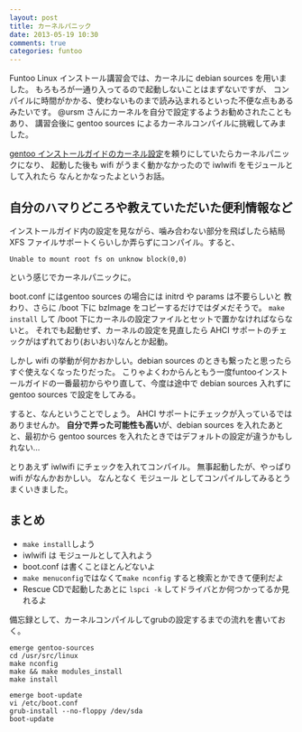 ```yaml
---
layout: post
title: カーネルパニック
date: 2013-05-19 10:30
comments: true
categories: funtoo
---
```


Funtoo Linux インストール講習会では、カーネルに debian sources を用いました。
もろもろが一通り入ってるので起動しないことはまずないですが、
コンパイルに時間がかかる、使わないものまで読み込まれるといった不便な点もあるみたいです。
@ursm さんにカーネルを自分で設定するようお勧めされたこともあり、
講習会後に gentoo sources によるカーネルコンパイルに挑戦してみました。

[gentoo インストールガイドのカーネル設定](http://www.gentoo.org/doc/en/handbook/handbook-x86.xml?part=1&chap=7)を頼りにしていたらカーネルパニックになり、
起動した後も wifi がうまく動かなかったので iwlwifi をモジュールとして入れたら
なんとかなったよというお話。

## 自分のハマりどころや教えていただいた便利情報など

インストールガイド内の設定を見ながら、噛み合わない部分を飛ばしたら結局 XFS ファイルサポートくらいしか弄らずにコンパイル。すると、

```
Unable to mount root fs on unknow block(0,0)
```

という感じでカーネルパニックに。

boot.conf にはgentoo sources の場合には initrd や params は不要らしいと
教わり、さらに /boot 下に bzImage をコピーするだけではダメだそうで。
`make install` して /boot 下にカーネルの設定ファイルとセットで置かなければならないと。
それでも起動せず、カーネルの設定を見直したら AHCI サポートのチェックがはずれており(おいおい)なんとか起動。

しかし wifi の挙動が何かおかしい。debian sources のときも繋ったと思ったらすぐ使えなくなったりだった。
こりゃよくわからんともう一度funtooインストールガイドの一番最初からやり直して、今度は途中で debian sources 入れずに gentoo sources で設定をしてみる。

すると、なんということでしょう。 AHCI サポートにチェックが入っているではありませんか。
**自分で弄った可能性も高い**が、debian sources を入れたあとと、最初から gentoo sources を入れたときではデフォルトの設定が違うかもしれない...

とりあえず iwlwifi にチェックを入れてコンパイル。
無事起動したが、やっぱり wifi がなんかおかしい。
なんとなく モジュール としてコンパイルしてみるとうまくいきました。

## まとめ

* `make install`しよう
* iwlwifi は モジュールとして入れよう
* boot.conf は書くことほとんどないよ
* `make menuconfig`ではなくて`make nconfig` すると検索とかできて便利だよ
* Rescue CDで起動したあとに `lspci -k` してドライバとか何つかってるか見れるよ

備忘録として、カーネルコンパイルしてgrubの設定するまでの流れを書いておく。

```
emerge gentoo-sources
cd /usr/src/linux
make nconfig
make && make modules_install
make install

emerge boot-update
vi /etc/boot.conf
grub-install --no-floppy /dev/sda
boot-update
```
